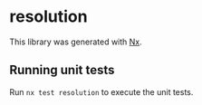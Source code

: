 # resolution

This library was generated with [Nx](https://nx.dev).

## Running unit tests

Run `nx test resolution` to execute the unit tests.

